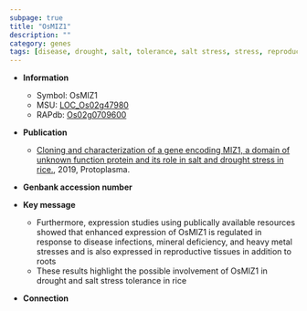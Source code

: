 ```yaml
---
subpage: true
title: "OsMIZ1"
description: ""
category: genes
tags: [disease, drought, salt, tolerance, salt stress, stress, reproductive, stress tolerance]
---
```


* **Information**  
    + Symbol: OsMIZ1  
    + MSU: [LOC_Os02g47980](http://rice.plantbiology.msu.edu/cgi-bin/ORF_infopage.cgi?orf=LOC_Os02g47980)  
    + RAPdb: [Os02g0709600](http://rapdb.dna.affrc.go.jp/viewer/gbrowse_details/irgsp1?name=Os02g0709600)  

* **Publication**  
    + [Cloning and characterization of a gene encoding MIZ1, a domain of unknown function protein and its role in salt and drought stress in rice.](http://www.ncbi.nlm.nih.gov/pubmed?term=Cloning+and+characterization+of+a+gene+encoding+MIZ1,+a+domain+of+unknown+function+protein+and+its+role+in+salt+and+drought+stress+in+rice.%5BTitle%5D), 2019, Protoplasma.

* **Genbank accession number**  

* **Key message**  
    + Furthermore, expression studies using publically available resources showed that enhanced expression of OsMIZ1 is regulated in response to disease infections, mineral deficiency, and heavy metal stresses and is also expressed in reproductive tissues in addition to roots
    + These results highlight the possible involvement of OsMIZ1 in drought and salt stress tolerance in rice

* **Connection**  



